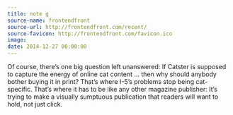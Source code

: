 ```yaml
---
title: note g
source-name: frontendfront 
source-url: http://frontendfront.com/recent/
source-favicon: http://frontendfront.com/favicon.ico
image: 
date: 2014-12-27 00:00:00
---
```

Of course, there’s one big question left unanswered: If Catster is supposed to capture the energy of online cat content … then why should anybody bother buying it in print? That’s where I-5’s problems stop being cat-specific. That’s where it has to be like any other magazine publisher: It’s trying to make a visually sumptuous publication that readers will want to hold, not just click.